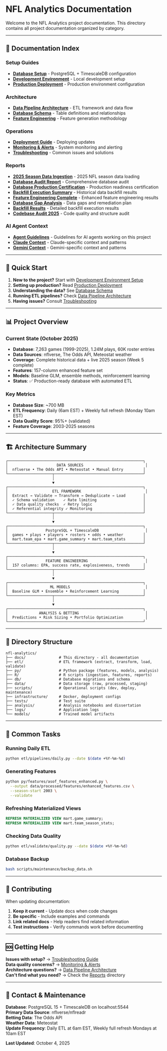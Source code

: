 # NFL Analytics Documentation

Welcome to the NFL Analytics project documentation. This directory contains all project documentation organized by category.

---

## 📖 Documentation Index

### Setup Guides
- **[Database Setup](setup/database.md)** - PostgreSQL + TimescaleDB configuration
- **[Development Environment](setup/development.md)** - Local development setup
- **[Production Deployment](setup/production.md)** - Production environment configuration

### Architecture
- **[Data Pipeline Architecture](architecture/data_pipeline.md)** - ETL framework and data flow
- **[Database Schema](architecture/database_schema.md)** - Table definitions and relationships
- **[Feature Engineering](architecture/feature_engineering.md)** - Feature generation methodology

### Operations
- **[Deployment Guide](operations/deployment.md)** - Deploying updates
- **[Monitoring & Alerts](operations/monitoring.md)** - System monitoring and alerting
- **[Troubleshooting](operations/troubleshooting.md)** - Common issues and solutions

### Reports
- **[2025 Season Data Ingestion](reports/2025_season_data_ingestion.md)** - 2025 NFL season data loading
- **[Database Audit Report](reports/database_audit_report.md)** - Comprehensive database audit
- **[Database Production Certification](reports/database_production_cert.md)** - Production readiness certification
- **[Backfill Execution Summary](reports/database_backfill_execution_summary.md)** - Historical data backfill results
- **[Feature Engineering Complete](reports/feature_engineering_complete.md)** - Enhanced feature engineering results
- **[Database Gap Analysis](reports/database_gap_analysis_and_backfill_plan.md)** - Data gaps and remediation plan
- **[Backfill Results](reports/backfill_complete_results.md)** - Detailed backfill execution results
- **[Codebase Audit 2025](reports/codebase_audit_2025.md)** - Code quality and structure audit

### AI Agent Context
- **[Agent Guidelines](agent_context/AGENTS.md)** - Guidelines for AI agents working on this project
- **[Claude Context](agent_context/CLAUDE.md)** - Claude-specific context and patterns
- **[Gemini Context](agent_context/GEMINI.md)** - Gemini-specific context and patterns

---

## 🚀 Quick Start

1. **New to the project?** Start with [Development Environment Setup](setup/development.md)
2. **Setting up production?** Read [Production Deployment](setup/production.md)
3. **Understanding the data?** See [Database Schema](architecture/database_schema.md)
4. **Running ETL pipelines?** Check [Data Pipeline Architecture](architecture/data_pipeline.md)
5. **Having issues?** Consult [Troubleshooting](operations/troubleshooting.md)

---

## 📊 Project Overview

### Current State (October 2025)
- **Database**: 7,263 games (1999-2025), 1.24M plays, 60K roster entries
- **Data Sources**: nflverse, The Odds API, Meteostat weather
- **Coverage**: Complete historical data + live 2025 season (Week 5 complete)
- **Features**: 157-column enhanced feature set
- **Models**: Baseline GLM, ensemble methods, reinforcement learning
- **Status**: ✅ Production-ready database with automated ETL

### Key Metrics
- **Database Size**: ~700 MB
- **ETL Frequency**: Daily (6am EST) + Weekly full refresh (Monday 10am EST)
- **Data Quality Score**: 95%+ (validated)
- **Feature Coverage**: 2003-2025 seasons

---

## 🏗️ Architecture Summary

```
┌─────────────────────────────────────────────────────────────┐
│                      DATA SOURCES                            │
│  nflverse • The Odds API • Meteostat • Manual Entry         │
└────────────────────┬────────────────────────────────────────┘
                     │
                     ▼
┌─────────────────────────────────────────────────────────────┐
│                    ETL FRAMEWORK                             │
│  Extract → Validate → Transform → Deduplicate → Load        │
│  ✓ Schema validation    ✓ Rate limiting                     │
│  ✓ Data quality checks  ✓ Retry logic                       │
│  ✓ Referential integrity ✓ Monitoring                       │
└────────────────────┬────────────────────────────────────────┘
                     │
                     ▼
┌─────────────────────────────────────────────────────────────┐
│                 PostgreSQL + TimescaleDB                     │
│  games • plays • players • rosters • odds • weather         │
│  mart.team_epa • mart.game_summary • mart.team_stats        │
└────────────────────┬────────────────────────────────────────┘
                     │
                     ▼
┌─────────────────────────────────────────────────────────────┐
│                 FEATURE ENGINEERING                          │
│  157 columns: EPA, success rate, explosiveness, trends      │
└────────────────────┬────────────────────────────────────────┘
                     │
                     ▼
┌─────────────────────────────────────────────────────────────┐
│                   ML MODELS                                  │
│  Baseline GLM • Ensemble • Reinforcement Learning           │
└────────────────────┬────────────────────────────────────────┘
                     │
                     ▼
┌─────────────────────────────────────────────────────────────┐
│              ANALYSIS & BETTING                              │
│  Predictions • Risk Sizing • Portfolio Optimization          │
└─────────────────────────────────────────────────────────────┘
```

---

## 📁 Directory Structure

```
nfl-analytics/
├── docs/               # This directory - all documentation
├── etl/                # ETL framework (extract, transform, load, validate)
├── py/                 # Python package (features, models, analysis)
├── R/                  # R scripts (ingestion, features, reports)
├── db/                 # Database migrations and schema
├── data/               # Data storage (raw, processed, staging)
├── scripts/            # Operational scripts (dev, deploy, maintenance)
├── infrastructure/     # Docker, deployment configs
├── tests/              # Test suite
├── analysis/           # Analysis notebooks and dissertation
├── logs/               # Application logs
└── models/             # Trained model artifacts
```

---

## 🔧 Common Tasks

### Running Daily ETL
```bash
python etl/pipelines/daily.py --date $(date +%Y-%m-%d)
```

### Generating Features
```bash
python py/features/asof_features_enhanced.py \
  --output data/processed/features/enhanced_features.csv \
  --season-start 2003 \
  --validate
```

### Refreshing Materialized Views
```sql
REFRESH MATERIALIZED VIEW mart.game_summary;
REFRESH MATERIALIZED VIEW mart.team_season_stats;
```

### Checking Data Quality
```bash
python etl/validate/quality.py --date $(date +%Y-%m-%d)
```

### Database Backup
```bash
bash scripts/maintenance/backup_data.sh
```

---

## 📝 Contributing

When updating documentation:

1. **Keep it current** - Update docs when code changes
2. **Be specific** - Include examples and commands
3. **Link related docs** - Help readers find related information
4. **Test instructions** - Verify commands work before documenting

---

## 🆘 Getting Help

**Issues with setup?** → [Troubleshooting Guide](operations/troubleshooting.md)  
**Data quality concerns?** → [Monitoring & Alerts](operations/monitoring.md)  
**Architecture questions?** → [Data Pipeline Architecture](architecture/data_pipeline.md)  
**Can't find what you need?** → Check the [Reports](reports/) directory

---

## 📮 Contact & Maintenance

**Database**: PostgreSQL 15 + TimescaleDB on localhost:5544  
**Primary Data Source**: nflverse/nflreadr  
**Betting Data**: The Odds API  
**Weather Data**: Meteostat  
**Update Frequency**: Daily ETL at 6am EST, Weekly full refresh Mondays at 10am EST  

**Last Updated**: October 4, 2025
